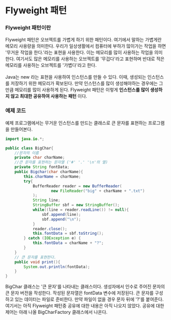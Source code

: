 # Flyweight 패턴

### Flyweight 패턴이란
Flyweight 패턴은 오브젝트를 가볍게 하기 위한 패턴이다. 여기에서 말하는 가볍게란 메모리 사용량을 의미한다. 우리가 일상생활에서 컴퓨터에 부하가 많이가는 작업을 하면
'무거운 작업을 한다.'라는 표현을 사용한다. 이는 메모리를 많이 사용하는 작업을 의미한다. 여기서도 많은 메모리를 사용하는 오브젝트를 '무겁다'라고 표현하며 반대로 적은
메모리를 사용하는 오브젝트를 '가볍다'라고 한다.\
\
Java는 new 라는 표현을 사용하여 인스턴스를 만들 수 있다. 이때, 생성되는 인스턴스를 저장하기 위한 메모리가 확보된다. 만약 인스턴스를 많이 생성해야하는 경우에는
그만큼 메모리를 많이 사용하게 된다. Flyweight 패턴은 이렇게 **인스턴스를 많이 생성하지 않고 최대한 공유하여 사용하는 패턴** 이다.

### 예제 코드
예제 프로그램에서는 무거운 인스턴스를 만드는 클래스로 큰 문자를 표현하는 프로그램을 만들어본다. 
```java
import java.io.*;

public class BigChar{
    //문자의 이름
    private char charName;
    //큰 문자를 표현하는 문자열 ('#' '.' '\n'의 열)
    private String fontData;
    public Bigchar(char charName){
        this.charName = charName;
        try{
            BufferReader reader = new BufferReader(
                    new FileReader("big" + charName + ".txt")
            );
            String line;
            StringBuffer sbf = new StringBuffer();
            while((line = reader.readLine()) != null){
                sbf.append(line);
                sbf.append("\n");
            }
            reader.close();
            this.fontData = sbf.toString();
        } catch (IOException e) {
            this.fontData = charName + "?";
        }
    }
    // 큰 문자를 표현한다.
    public void print(){
        System.out.println(fontData);
    }
}
```
BigChar 클래스는 '큰 문자'를 나타내는 클래스이다. 생성자에서 인수로 주어진 문자의 큰 문자 버전을 작성한다. 작성된 문자열은 fontData 변수에 저장된다. 
큰 문자를 구성하고 있는 데이터는 파일로 준비한다. 만약 파일이 없을 경우 문자 뒤에 '?'를 붙여준다. 여기서는 아직 Flyweight 패턴중 공유에 대한 내용은 아직 나오지 않았다.
공유에 대한 제어는 아래 나올 BigCharFactory 클래스에서 나온다.